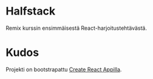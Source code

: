 # Halfstack

Remix kurssin ensimmäisestä React-harjoitustehtävästä.

# Kudos
Projekti on bootstrapattu [Create React Appilla](https://github.com/facebookincubator/create-react-app).